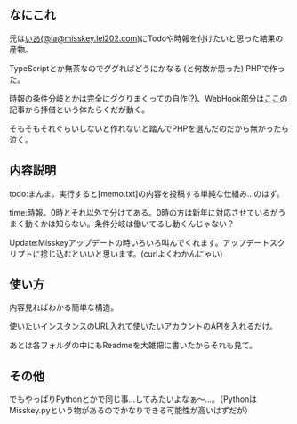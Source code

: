 ## なにこれ
元は[いあ(@ia@misskey.lei202.com)](https://misskey.lei202.com/@ia/)にTodoや時報を付けたいと思った結果の産物。

TypeScriptとか無茶なのでググればどうにかなる ~~(と何故か思った)~~ PHPで作った。

時報の条件分岐とかは完全にググりまくっての自作(?)、WebHook部分は[ここ](https://qiita.com/hoto17296/items/621a6e16f23785a543f3)の記事から拝借という体たらくだが動く。

そもそもそれぐらいしないと作れないと踏んでPHPを選んだのだから無かったら泣く。

## 内容説明
todo:まんま。実行すると[memo.txt]の内容を投稿する単純な仕組み...のはず。

time:時報。0時とそれ以外で分けてある。0時の方は新年に対応させているがうまく動くかは知らない。条件分岐は働いてるし動くんじゃない？

Update:Misskeyアップデートの時いろいろ叫んでくれます。アップデートスクリプトに捻じ込むといいと思います。(curlよくわかんにゃい)

## 使い方

内容見ればわかる簡単な構造。

使いたいインスタンスのURL入れて使いたいアカウントのAPIを入れるだけ。

あとは各フォルダの中にもReadmeを大雑把に書いたからそれも見て。

## その他
でもやっぱりPythonとかで同じ事…してみたいよなぁ〜…。（PythonはMisskey.pyという物があるのでかなりできる可能性が高いはずだが）

